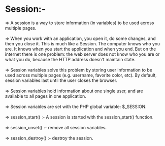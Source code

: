 
# Session:-

=> A session is a way to store information (in variables) to be used across multiple pages.
\
\
=> When you work with an application, you open it, do some changes, and then you close it. 
   This is much like a Session. The computer knows who you are. It knows when you start the application and when you end. But on the internet there is one problem: the web server does not know who you are or what you do,
   because the HTTP address doesn't maintain state.
\
\
=> Session variables solve this problem by storing user information to be used across multiple pages 
   (e.g. username, favorite color, etc). By default, session variables last until the user closes the browser.
\
\
=> Session variables hold information about one single user, and are available to all pages in one application.
\
\
=> Session variables are set with the PHP global variable: $_SESSION.
\
\
=> session_start() :- A session is started with the session_start() function.
\
\
=> session_unset() :- remove all session variables.
\
\
=> session_destroy() :- destroy the session.






